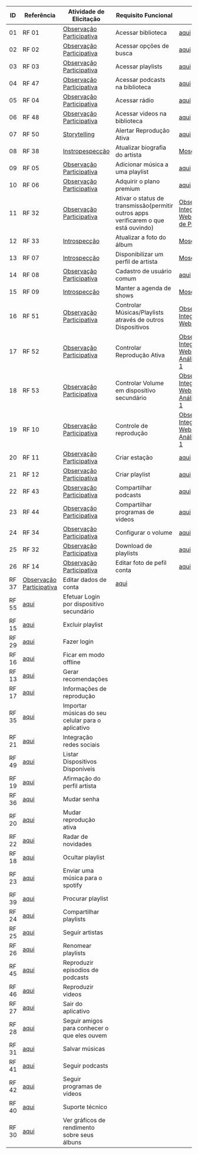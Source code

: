 ID | Referência | Atividade de Elicitação | Requisito Funcional | Fontes de Informação |
 --- | --- | --- |  --- | --- |
01 | RF 01 |[Observação Participativa](https://spotifyapp.github.io/Spotify/Modulos/Elicitacao/Plano-de-Elicita%C3%A7%C3%A3o-de-Requisitos-M%C3%BAsica/) | Acessar biblioteca| [aqui](https://drive.google.com/drive/folders/1AO_csKjmjIGtgCR_OSzN0olOFou4VTwR)|
02 | RF 02 | [Observação Participativa](https://spotifyapp.github.io/Spotify/Modulos/Elicitacao/Plano-de-Elicita%C3%A7%C3%A3o-de-Requisitos-M%C3%BAsica/) | Acessar opções de busca| [aqui](https://drive.google.com/drive/folders/1AO_csKjmjIGtgCR_OSzN0olOFou4VTwR)|
03 | RF 03 | [Observação Participativa](https://spotifyapp.github.io/Spotify/Modulos/Elicitacao/Plano-de-Elicita%C3%A7%C3%A3o-de-Requisitos-M%C3%BAsica/)| Acessar playlists| [aqui](https://drive.google.com/drive/folders/1AO_csKjmjIGtgCR_OSzN0olOFou4VTwR)|
04 | RF 47 | [Observação Participativa](https://spotifyapp.github.io/Spotify/Modulos/Elicitacao/Plano-de-Elicita%C3%A7%C3%A3o-de-Requisitos-M%C3%BAsica/)| Acessar podcasts na biblioteca| [aqui](https://drive.google.com/drive/folders/1AO_csKjmjIGtgCR_OSzN0olOFou4VTwR)|
05 | RF 04 | [Observação Participativa](https://spotifyapp.github.io/Spotify/Modulos/Elicitacao/Plano-de-Elicita%C3%A7%C3%A3o-de-Requisitos-M%C3%BAsica/)| Acessar rádio| [aqui](https://drive.google.com/drive/folders/1AO_csKjmjIGtgCR_OSzN0olOFou4VTwR)|
06 | RF 48 |[Observação Participativa](https://spotifyapp.github.io/Spotify/Modulos/Elicitacao/Plano-de-Elicita%C3%A7%C3%A3o-de-Requisitos-M%C3%BAsica/) | Acessar videos na biblioteca| [aqui](https://drive.google.com/drive/folders/1AO_csKjmjIGtgCR_OSzN0olOFou4VTwR)|
07 | RF 50 |[Storytelling](https://spotifyapp.github.io/Spotify/Modulos/Elicitacao/Plano-de-Elicita%C3%A7%C3%A3o-de-Requisitos-M%C3%BAsica/) | Alertar Reprodução Ativa| [aqui](https://i.imgur.com/MgPa50v.png)|
08 | RF 38 | [Instropespecção](https://spotifyapp.github.io/Spotify/Modulos/Elicitacao/Plano-de-elicita%C3%A7%C3%A3o-de-requisitos-de-usu%C3%A1rio/)| Atualizar biografia do artista| [Moscow](https://spotifyapp.github.io/Spotify/Modulos/Elicitacao/Plano-de-elicita%C3%A7%C3%A3o-de-requisitos-de-usu%C3%A1rio/)|
09 | RF 05 | [Observação Participativa](https://spotifyapp.github.io/Spotify/Modulos/Elicitacao/Plano-de-Elicita%C3%A7%C3%A3o-de-Requisitos-M%C3%BAsica/)| Adicionar música a uma playlist| [aqui](https://drive.google.com/drive/folders/1AO_csKjmjIGtgCR_OSzN0olOFou4VTwR)|
10 | RF 06 | [Observação Participativa](https://spotifyapp.github.io/Spotify/Modulos/Elicitacao/Elicita%C3%A7%C3%A3o-de-requisitos-de-monetiza%C3%A7%C3%A3o/) | Adquirir o plano premium | [aqui](https://spotifyapp.github.io/Spotify/Modulos/Pre_rastreabilidade/Rich%20picture/richpictures/#versao-10_1)|
11 | RF 32 | [Observação Participativa](https://spotifyapp.github.io/Spotify/Modulos/Elicitacao/Elicita%C3%A7%C3%A3o-M%C3%B3dulo-Integra%C3%A7%C3%A3o-do-uso-do-Spotify-em-diferentes-Hardwares/) | Ativar o status de transmissão(permitir outros apps verificarem o que está ouvindo)| [Observação 1 - Integração Ipad e WebBrowser.](https://www.youtube.com/watch?v=xC-69a_j0A8),[Análise de Protocolo 1](https://www.youtube.com/watch?v=6IyXEV9J0TQ)|
12 | RF 33 | [Introspecção](https://spotifyapp.github.io/Spotify/Modulos/Elicitacao/Plano-de-elicita%C3%A7%C3%A3o-de-requisitos-de-usu%C3%A1rio/) | Atualizar a foto do álbum|[Moscow](https://spotifyapp.github.io/Spotify/Modulos/Elicitacao/Plano-de-elicita%C3%A7%C3%A3o-de-requisitos-de-usu%C3%A1rio/)|
13 | RF 07 | [Introspecção](https://spotifyapp.github.io/Spotify/Modulos/Elicitacao/Plano-de-elicita%C3%A7%C3%A3o-de-requisitos-de-usu%C3%A1rio/) | Disponibilizar um perfil de artista | [Moscow](https://spotifyapp.github.io/Spotify/Modulos/Elicitacao/Plano-de-elicita%C3%A7%C3%A3o-de-requisitos-de-usu%C3%A1rio/)|
14 | RF 08 | [Observação Participativa](https://spotifyapp.github.io/Spotify/Modulos/Elicitacao/Plano-de-elicita%C3%A7%C3%A3o-de-requisitos-de-usu%C3%A1rio/) | Cadastro de usuário comum | [aqui](https://drive.google.com/drive/folders/1AO_csKjmjIGtgCR_OSzN0olOFou4VTwR)|
15 | RF 09 | [Introspecção](https://spotifyapp.github.io/Spotify/Modulos/Elicitacao/Plano-de-elicita%C3%A7%C3%A3o-de-requisitos-de-usu%C3%A1rio/) | Manter a agenda de shows | [Moscow](https://spotifyapp.github.io/Spotify/Modulos/Elicitacao/Plano-de-elicita%C3%A7%C3%A3o-de-requisitos-de-usu%C3%A1rio/) |
16 | RF 51 |[Observação Participativa](https://spotifyapp.github.io/Spotify/Modulos/Elicitacao/Plano-de-Elicita%C3%A7%C3%A3o-de-Requisitos-M%C3%BAsica/) | Controlar Músicas/Playlists através de outros Dispositivos| [Observação 1 - Integração Ipad e WebBrowser.](https://www.youtube.com/watch?v=xC-69a_j0A8)|
17 | RF 52 | [Observação Participativa](https://spotifyapp.github.io/Spotify/Modulos/Elicitacao/Elicita%C3%A7%C3%A3o-M%C3%B3dulo-Integra%C3%A7%C3%A3o-do-uso-do-Spotify-em-diferentes-Hardwares/)| Controlar Reprodução Ativa| [Observação 1 - Integração Ipad e WebBrowser.](https://www.youtube.com/watch?v=xC-69a_j0A8), [Análise de Protocolo 1](https://www.youtube.com/watch?v=6IyXEV9J0TQ) |
18 | RF 53 | [Observação Participativa](https://spotifyapp.github.io/Spotify/Modulos/Elicitacao/Elicita%C3%A7%C3%A3o-M%C3%B3dulo-Integra%C3%A7%C3%A3o-do-uso-do-Spotify-em-diferentes-Hardwares/)| Controlar Volume em dispositivo secundário | [Observação 1 - Integração Ipad e WebBrowser.](https://www.youtube.com/watch?v=xC-69a_j0A8), [Análise de Protocolo 1](https://www.youtube.com/watch?v=6IyXEV9J0TQ)|
19| RF 10 | [Observação Participativa](https://spotifyapp.github.io/Spotify/Modulos/Elicitacao/Elicita%C3%A7%C3%A3o-M%C3%B3dulo-Integra%C3%A7%C3%A3o-do-uso-do-Spotify-em-diferentes-Hardwares/)| Controle de reprodução | [Observação 1 - Integração Ipad e WebBrowser.](https://www.youtube.com/watch?v=xC-69a_j0A8), [Análise de Protocolo 1](https://www.youtube.com/watch?v=6IyXEV9J0TQ)|
20 | RF 11 | [Observação Participativa](https://spotifyapp.github.io/Spotify/Modulos/Elicitacao/Plano-de-Elicita%C3%A7%C3%A3o-de-Requisitos-M%C3%BAsica/)| Criar estação| [aqui](https://drive.google.com/drive/folders/1AO_csKjmjIGtgCR_OSzN0olOFou4VTwR)|
21 | RF 12 | [Observação Participativa](https://spotifyapp.github.io/Spotify/Modulos/Elicitacao/Plano-de-Elicita%C3%A7%C3%A3o-de-Requisitos-M%C3%BAsica/)| Criar playlist | [aqui](https://drive.google.com/drive/folders/1AO_csKjmjIGtgCR_OSzN0olOFou4VTwR)|
22 | RF 43 | [Observação Participativa](https://spotifyapp.github.io/Spotify/Modulos/Elicitacao/Plano-de-Elicita%C3%A7%C3%A3o-de-Requisitos-M%C3%BAsica/)| Compartilhar podcasts| [aqui](https://drive.google.com/drive/folders/1AO_csKjmjIGtgCR_OSzN0olOFou4VTwR)|
23 | RF 44 | [Observação Participativa](https://spotifyapp.github.io/Spotify/Modulos/Elicitacao/Plano-de-Elicita%C3%A7%C3%A3o-de-Requisitos-M%C3%BAsica/)| Compartilhar programas de videos| [aqui](https://drive.google.com/drive/folders/1AO_csKjmjIGtgCR_OSzN0olOFou4VTwR)|
24 | RF 34 | [Observação Participativa](https://spotifyapp.github.io/Spotify/Modulos/Elicitacao/Plano-de-elicita%C3%A7%C3%A3o-de-requisitos-de-usu%C3%A1rio/) | Configurar o volume| [aqui](https://drive.google.com/drive/folders/1AO_csKjmjIGtgCR_OSzN0olOFou4VTwR)|
25 | RF 32 |[Observação Participativa](https://spotifyapp.github.io/Spotify/Modulos/Elicitacao/Plano-de-Elicita%C3%A7%C3%A3o-de-Requisitos-M%C3%BAsica/) | Download de playlists| [aqui](https://drive.google.com/drive/folders/1AO_csKjmjIGtgCR_OSzN0olOFou4VTwR)|
26 | RF 14 | [Observação Participativa](https://spotifyapp.github.io/Spotify/Modulos/Elicitacao/Plano-de-elicita%C3%A7%C3%A3o-de-requisitos-de-usu%C3%A1rio/) | Editar foto de pefil conta| [aqui](https://drive.google.com/drive/folders/1AO_csKjmjIGtgCR_OSzN0olOFou4VTwR)|
RF 37 | [Observação Participativa](https://spotifyapp.github.io/Spotify/Modulos/Elicitacao/Plano-de-elicita%C3%A7%C3%A3o-de-requisitos-de-usu%C3%A1rio/) | Editar dados de conta| [aqui](https://drive.google.com/drive/folders/1AO_csKjmjIGtgCR_OSzN0olOFou4VTwR)|
RF 55 | [aqui](https://spotifyapp.github.io/Spotify/Modulos/Elicitacao/Elicita%C3%A7%C3%A3o-M%C3%B3dulo-Integra%C3%A7%C3%A3o-do-uso-do-Spotify-em-diferentes-Hardwares/)| Efetuar Login por dispositivo secundário|
RF 15 |[aqui](https://spotifyapp.github.io/Spotify/Modulos/Elicitacao/Plano-de-Elicita%C3%A7%C3%A3o-de-Requisitos-M%C3%BAsica/) | Excluir playlist|
RF 29 | [aqui](https://spotifyapp.github.io/Spotify/Modulos/Elicitacao/Plano-de-elicita%C3%A7%C3%A3o-de-requisitos-de-usu%C3%A1rio/) | Fazer login|
RF 16 | [aqui](https://spotifyapp.github.io/Spotify/Modulos/Elicitacao/Plano-de-elicita%C3%A7%C3%A3o-de-requisitos-de-usu%C3%A1rio/) | Ficar em modo offline|
RF 13 | [aqui](https://spotifyapp.github.io/Spotify/Modulos/Elicitacao/Plano-de-Elicita%C3%A7%C3%A3o-de-Requisitos-M%C3%BAsica/)| Gerar recomendações|
RF 17 | [aqui](https://spotifyapp.github.io/Spotify/Modulos/Elicitacao/Plano-de-Elicita%C3%A7%C3%A3o-de-Requisitos-M%C3%BAsica/)| Informações de reprodução|
RF 35 | [aqui](https://spotifyapp.github.io/Spotify/Modulos/Elicitacao/Plano-de-elicita%C3%A7%C3%A3o-de-requisitos-de-usu%C3%A1rio/) | Importar músicas do seu celular para o aplicativo|
RF 21 | [aqui](https://spotifyapp.github.io/Spotify/Modulos/Elicitacao/Elicita%C3%A7%C3%A3o-M%C3%B3dulo-Integra%C3%A7%C3%A3o-do-uso-do-Spotify-em-diferentes-Hardwares/)| Integração redes sociais|
RF 49 | [aqui](https://spotifyapp.github.io/Spotify/Modulos/Elicitacao/Elicita%C3%A7%C3%A3o-M%C3%B3dulo-Integra%C3%A7%C3%A3o-do-uso-do-Spotify-em-diferentes-Hardwares/)| Listar Dispositivos Disponíveis|
RF 19 | [aqui](https://spotifyapp.github.io/Spotify/Modulos/Elicitacao/Plano-de-elicita%C3%A7%C3%A3o-de-requisitos-de-usu%C3%A1rio/) | Afirmação do perfil artista|
RF 36 | [aqui](https://spotifyapp.github.io/Spotify/Modulos/Elicitacao/Plano-de-elicita%C3%A7%C3%A3o-de-requisitos-de-usu%C3%A1rio/) | Mudar senha|
RF 20 | [aqui](https://spotifyapp.github.io/Spotify/Modulos/Elicitacao/Plano-de-elicita%C3%A7%C3%A3o-de-requisitos-de-usu%C3%A1rio/) | Mudar reprodução ativa|
RF 22 | [aqui](https://spotifyapp.github.io/Spotify/Modulos/Elicitacao/Plano-de-Elicita%C3%A7%C3%A3o-de-Requisitos-M%C3%BAsica/)| Radar de novidades|
RF 18 |[aqui](https://spotifyapp.github.io/Spotify/Modulos/Elicitacao/Plano-de-Elicita%C3%A7%C3%A3o-de-Requisitos-M%C3%BAsica/) | Ocultar playlist|
RF 23 | [aqui](https://spotifyapp.github.io/Spotify/Modulos/Elicitacao/Plano-de-elicita%C3%A7%C3%A3o-de-requisitos-de-usu%C3%A1rio/) | Enviar uma música para o spotify|
RF 39 | [aqui](https://spotifyapp.github.io/Spotify/Modulos/Elicitacao/Plano-de-Elicita%C3%A7%C3%A3o-de-Requisitos-M%C3%BAsica/)| Procurar playlist|
RF 24 | [aqui](https://spotifyapp.github.io/Spotify/Modulos/Elicitacao/Plano-de-Elicita%C3%A7%C3%A3o-de-Requisitos-M%C3%BAsica/)| Compartilhar playlists|
RF 25 | [aqui](https://spotifyapp.github.io/Spotify/Modulos/Elicitacao/Plano-de-Elicita%C3%A7%C3%A3o-de-Requisitos-M%C3%BAsica/)| Seguir artistas|
RF 26 | [aqui](https://spotifyapp.github.io/Spotify/Modulos/Elicitacao/Plano-de-Elicita%C3%A7%C3%A3o-de-Requisitos-M%C3%BAsica/)| Renomear playlists|
RF 45 | [aqui](https://spotifyapp.github.io/Spotify/Modulos/Elicitacao/Plano-de-Elicita%C3%A7%C3%A3o-de-Requisitos-M%C3%BAsica/)| Reproduzir episodios de podcasts|
RF 46 | [aqui](https://spotifyapp.github.io/Spotify/Modulos/Elicitacao/Plano-de-Elicita%C3%A7%C3%A3o-de-Requisitos-M%C3%BAsica/)| Reproduzir videos|
RF 27 | [aqui](https://spotifyapp.github.io/Spotify/Modulos/Elicitacao/Plano-de-elicita%C3%A7%C3%A3o-de-requisitos-de-usu%C3%A1rio/) | Sair do aplicativo|
RF 28 | [aqui](https://spotifyapp.github.io/Spotify/Modulos/Elicitacao/Plano-de-elicita%C3%A7%C3%A3o-de-requisitos-de-usu%C3%A1rio/)| Seguir amigos para conhecer o que eles ouvem|
RF 31 | [aqui](https://spotifyapp.github.io/Spotify/Modulos/Elicitacao/Plano-de-Elicita%C3%A7%C3%A3o-de-Requisitos-M%C3%BAsica/)| Salvar músicas|
RF 41 | [aqui](https://spotifyapp.github.io/Spotify/Modulos/Elicitacao/Plano-de-Elicita%C3%A7%C3%A3o-de-Requisitos-M%C3%BAsica/)| Seguir podcasts|
RF 42 | [aqui](https://spotifyapp.github.io/Spotify/Modulos/Elicitacao/Plano-de-Elicita%C3%A7%C3%A3o-de-Requisitos-M%C3%BAsica/)| Seguir programas de videos|
RF 40 | [aqui](https://spotifyapp.github.io/Spotify/Modulos/Elicitacao/Elicita%C3%A7%C3%A3o-M%C3%B3dulo-Integra%C3%A7%C3%A3o-do-uso-do-Spotify-em-diferentes-Hardwares/) | Suporte técnico|
RF 30 | [aqui](https://spotifyapp.github.io/Spotify/Modulos/Elicitacao/Plano-de-elicita%C3%A7%C3%A3o-de-requisitos-de-usu%C3%A1rio/) | Ver gráficos de rendimento sobre seus álbuns|
